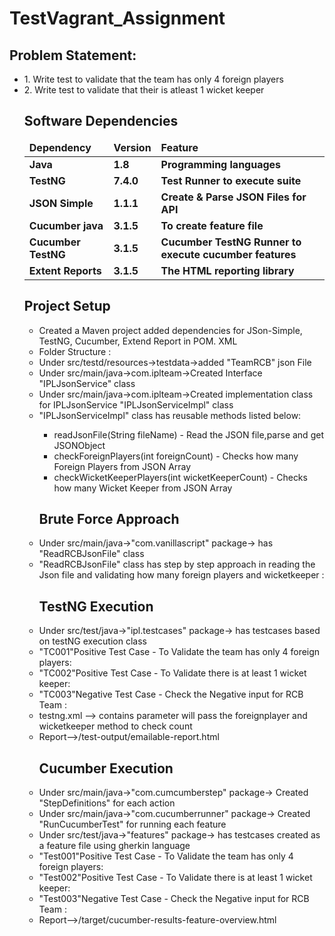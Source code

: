 # TestVagrant_Assignment

<h2>Problem Statement:</h2>
<ul>
<li>1. Write test to validate that the team has only 4 foreign players</li>
<li>2. Write test to validate that their is atleast 1 wicket keeper </li>
 
## Software Dependencies

<table>
  <thead align="left">
    <tr border: 2 px;>
      <td><b>Dependency</b></td>
      <td><b>Version</b></td>
      <td><b>Feature</b></td>
    </tr>
  </thead>
  <tbody>
    <tr>
      <td><b>Java</b></td>
      <td><b>1.8</b></td>
      <td><b>Programming languages</b></td>
    </tr>
    <tr>
      <td><b>TestNG</b></td>
      <td><b>7.4.0</b></td>
      <td><b>Test Runner to execute suite</b></td>
    </tr>
    <tr>
      <td><b>JSON Simple</b></td>
      <td><b>1.1.1</b></td>
      <td><b>Create & Parse JSON Files for API</b></td>
    </tr>
    <tr>
      <td><b>Cucumber java</b></td>
      <td><b>3.1.5</b></td>
      <td><b>To create feature file</b></td>
    </tr>
    <tr>
      <td><b>Cucumber TestNG</b></td>
      <td><b>3.1.5</b></td>
      <td><b>Cucumber TestNG Runner to execute cucumber features</b></td>
    </tr> 
    <tr>
      <td><b>Extent Reports</b></td>
      <td><b>3.1.5</b></td>
      <td><b>The HTML reporting library</b></td>
    </tr>
  </tbody>
</table>


<h2>Project Setup </h2>
<ul>
<li>Created a Maven project added dependencies for JSon-Simple, TestNG, Cucumber, Extend Report in POM. XML</li>
<li>Folder Structure  :</li>
<li>Under src/testd/resources->testdata->added "TeamRCB" json File</li>
<li>Under src/main/java->com.iplteam->Created Interface "IPLJsonService" class</li>
<li>Under src/main/java->com.iplteam->Created implementation class for IPLJsonService  "IPLJsonServiceImpl" class</li>
<li>"IPLJsonServiceImpl" class has reusable methods listed below:</li>
	<ul>
	<li>readJsonFile(String fileName)  - Read the JSON file,parse and get JSONObject</li>
	<li>checkForeignPlayers(int foreignCount) - Checks how many Foreign Players from JSON Array</li>
    <li>checkWicketKeeperPlayers(int wicketKeeperCount) - Checks how many Wicket Keeper from JSON Array</li>
	</ul>
	
<h2>Brute Force Approach</h2>
<li>Under src/main/java->"com.vanillascript" package-> has "ReadRCBJsonFile" class </li>
<li>"ReadRCBJsonFile" class has step by step approach in reading the Json file and validating how many foreign players and wicketkeeper :</li>
	
<h2>TestNG Execution</h2>
<li>Under src/test/java->"ipl.testcases" package-> has testcases based on testNG execution class</li>
<li>"TC001"Positive Test Case - To Validate the team has only 4 foreign players:</li>
<li>"TC002"Positive Test Case - To Validate there is at least 1 wicket keeper:</li>
<li>"TC003"Negative Test Case - Check the Negative input for RCB Team :</li>
<li>testng.xml --> contains parameter will  pass the foreignplayer  and wicketkeeper method to check count</li>
<li>Report-->/test-output/emailable-report.html</li>


<h2>Cucumber Execution</h2>
<li>Under src/main/java->"com.cumcumberstep" package-> Created "StepDefinitions" for each action</li>
<li>Under src/main/java->"com.cucumberrunner" package-> Created "RunCucumberTest" for running each feature</li>
<li>Under src/test/java->"features" package-> has testcases created as a feature file using gherkin language</li>

<li>"Test001"Positive Test Case - To Validate the team has only 4 foreign players:</li>
<li>"Test002"Positive Test Case - To Validate there is at least 1 wicket keeper:</li>
<li>"Test003"Negative Test Case - Check the Negative input for RCB Team :</li>
<li>Report-->/target/cucumber-results-feature-overview.html</li>
</ul> 




